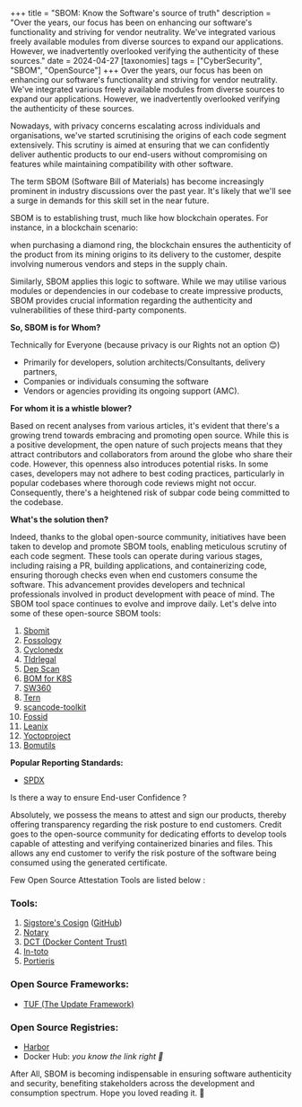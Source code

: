 +++
title = "SBOM: Know the Software's source of truth"
description = "Over the years, our focus has been on enhancing our software's functionality and striving for vendor neutrality. We've integrated various freely available modules from diverse sources to expand our applications. However, we inadvertently overlooked verifying the authenticity of these sources."
date = 2024-04-27
[taxonomies] 
tags = ["CyberSecurity", "SBOM", "OpenSource"]
+++
Over the years, our focus has been on enhancing our software's functionality and striving for vendor neutrality. We've integrated various freely available modules from diverse sources to expand our applications. However, we inadvertently overlooked verifying the authenticity of these sources.

Nowadays, with privacy concerns escalating across individuals and organisations, we've started scrutinising the origins of each code segment extensively. This scrutiny is aimed at ensuring that we can confidently deliver authentic products to our end-users without compromising on features while maintaining compatibility with other software.

The term SBOM (Software Bill of Materials) has become increasingly prominent in industry discussions over the past year. It's likely that we'll see a surge in demands for this skill set in the near future.

SBOM is to establishing trust, much like how blockchain operates. 
For instance, in a blockchain scenario:

when purchasing a diamond ring, the blockchain ensures the authenticity of the product from its mining origins to its delivery to the customer, despite involving numerous vendors and steps in the supply chain.

Similarly, SBOM applies this logic to software. While we may utilise various modules or dependencies in our codebase to create impressive products, SBOM provides crucial information regarding the authenticity and vulnerabilities of these third-party components.

**So, SBOM is for Whom?**

Technically for Everyone (because privacy is our Rights not an option 😊)
- Primarily for developers, solution architects/Consultants, delivery partners,
- Companies or individuals consuming the software
- Vendors or agencies providing its ongoing support (AMC).

**For whom it is a whistle blower?**

Based on recent analyses from various articles, it's evident that there's a growing trend towards embracing and promoting open source. While this is a positive development, the open nature of such projects means that they attract contributors and collaborators from around the globe who share their code. However, this openness also introduces potential risks. In some cases, developers may not adhere to best coding practices, particularly in popular codebases where thorough code reviews might not occur. Consequently, there's a heightened risk of subpar code being committed to the codebase.

**What's the solution then?**

Indeed, thanks to the global open-source community, initiatives have been taken to develop and promote SBOM tools, enabling meticulous scrutiny of each code segment. These tools can operate during various stages, including raising a PR, building applications, and containerizing code, ensuring thorough checks even when end customers consume the software. This advancement provides developers and technical professionals involved in product development with peace of mind. The SBOM tool space continues to evolve and improve daily. Let's delve into some of these open-source SBOM tools:

1. [Sbomit](https://sbomit.dev)
2. [Fossology](https://www.fossology.org)
3. [Cyclonedx](https://cyclonedx.org)
4. [Tldrlegal](https://www.tldrlegal.com)
5. [Dep Scan](https://github.com/owasp-dep-scan/dep-scan)
6. [BOM for K8S](https://github.com/kubernetes-sigs/bom)
7. [SW360](https://projects.eclipse.org/projects/technology.sw360)
8. [Tern](https://github.com/tern-tools/tern)
9. [scancode-toolkit](https://github.com/nexB/scancode-toolkit)
10. [Fossid](https://fossid.com/open-source-audit-services/)
11. [Leanix](https://www.leanix.net/en/wiki/trm/software-bill-of-materials)
12. [Yoctoproject](https://www.yoctoproject.org)
13. [Bomutils](https://github.com/hogliux/bomutils)

**Popular Reporting Standards:**

- [SPDX](https://spdx.dev/use/tools/open-source-tools/)


Is there a way to ensure End-user Confidence ?

Absolutely, we possess the means to attest and sign our products, thereby offering transparency regarding the risk posture to end customers. Credit goes to the open-source community for dedicating efforts to develop tools capable of attesting and verifying containerized binaries and files. This allows any end customer to verify the risk posture of the software being consumed using the generated certificate.

Few Open Source Attestation Tools are listed below :

### Tools:

1. [Sigstore's Cosign](https://www.sigstore.dev) ([GitHub](https://github.com/sigstore/cosign))
2. [Notary](https://github.com/notaryproject/notary)
3. [DCT (Docker Content Trust)](https://docs.docker.com/engine/security/trust)
4. [In-toto](https://github.com/in-toto/attestation)
5. [Portieris](https://github.com/IBM/portieris)

### Open Source Frameworks:

- [TUF (The Update Framework)](https://theupdateframework.io)

### Open Source Registries:

- [Harbor](https://goharbor.io/docs/2.7.0/working-with-projects/working-with-images/sign-images/)
- Docker Hub: *you know the link right 🤔*


After All, SBOM is becoming indispensable in ensuring software authenticity and security, benefiting stakeholders across the development and consumption spectrum.
Hope you loved reading it. 🍻
